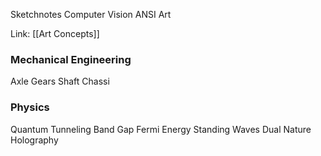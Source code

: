 Sketchnotes
Computer Vision
ANSI Art

Link: [[Art Concepts]]

### Mechanical Engineering
Axle
Gears
Shaft
Chassi

### Physics
Quantum Tunneling
Band Gap
Fermi Energy
Standing Waves
Dual Nature
Holography